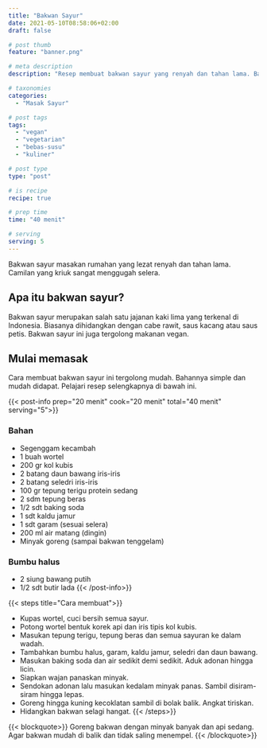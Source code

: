 ```yaml
---
title: "Bakwan Sayur"
date: 2021-05-10T08:58:06+02:00
draft: false

# post thumb
feature: "banner.png"

# meta description
description: "Resep membuat bakwan sayur yang renyah dan tahan lama. Bakwan sayur merupakan salah satu masakan rumahan yang menggugah selera."

# taxonomies
categories:
  - "Masak Sayur"

# post tags
tags:
  - "vegan"
  - "vegetarian"
  - "bebas-susu"
  - "kuliner"

# post type
type: "post"

# is recipe
recipe: true

# prep time
time: "40 menit"

# serving
serving: 5
---
```

Bakwan sayur masakan rumahan yang lezat renyah dan tahan lama. Camilan yang kriuk sangat menggugah selera.

## Apa itu bakwan sayur?

Bakwan sayur merupakan salah satu jajanan kaki lima yang terkenal di Indonesia. Biasanya dihidangkan dengan cabe rawit, saus kacang atau saus petis. Bakwan sayur ini juga tergolong makanan vegan.

## Mulai memasak

Cara membuat bakwan sayur ini tergolong mudah. Bahannya simple dan mudah didapat. Pelajari resep selengkapnya di bawah ini.

{{< post-info prep="20 menit" cook="20 menit" total="40 menit" serving="5">}}

### Bahan

-   Segenggam kecambah
-   1 buah wortel
-   200 gr kol kubis
-   2 batang daun bawang iris-iris
-   2 batang seledri iris-iris
-   100 gr tepung terigu protein sedang
-   2 sdm tepung beras
-   1/2 sdt baking soda
-   1 sdt kaldu jamur
-   1 sdt garam (sesuai selera)
-   200 ml air matang (dingin)
-   Minyak goreng (sampai bakwan tenggelam)

### Bumbu halus

-   2 siung bawang putih
-   1/2 sdt butir lada
{{< /post-info>}}

{{< steps title="Cara membuat">}}
-   Kupas wortel, cuci bersih semua sayur.
-   Potong wortel bentuk korek api dan iris tipis kol kubis.
-   Masukan tepung terigu, tepung beras dan semua sayuran ke dalam wadah.
-   Tambahkan bumbu halus, garam, kaldu jamur, seledri dan daun bawang.
-   Masukan baking soda dan air sedikit demi sedikit. Aduk adonan hingga licin.
-   Siapkan wajan panaskan minyak.
-   Sendokan adonan lalu masukan kedalam minyak panas. Sambil disiram-siram hingga lepas.
-   Goreng hingga kuning kecoklatan sambil di bolak balik. Angkat tiriskan.
-   Hidangkan bakwan selagi hangat.
{{< /steps>}}

{{< blockquote>}}
Goreng bakwan dengan minyak banyak dan api sedang. Agar bakwan mudah di balik dan tidak saling menempel.
{{< /blockquote>}}

